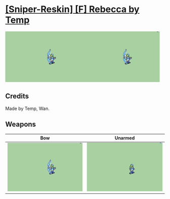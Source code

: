 # [\[Sniper-Reskin\] \[F\] Rebecca by Temp](./)

<img src="./5.%20Bow/Bow_000.png" alt="[Sniper-Reskin] [F] Rebecca by Temp standing" />

## Credits

Made by Temp, Wan.

## Weapons


|Bow |Unarmed |
|  :---: | :---: |
| <img alt="Bow animation" src="./5.%20Bow/Bow.gif" /> | <img alt="Unarmed animation" src="./8.%20Unarmed/Unarmed.gif" /> |
